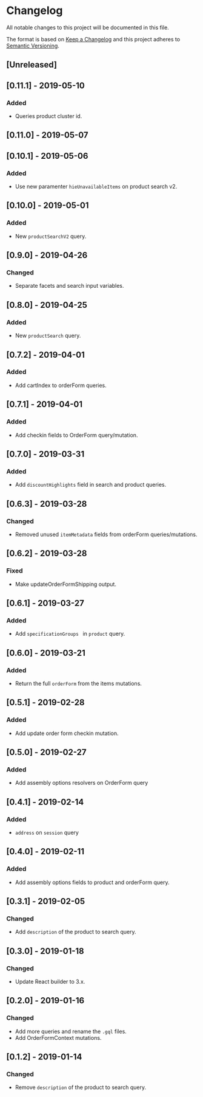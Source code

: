 # Changelog

All notable changes to this project will be documented in this file.

The format is based on [Keep a Changelog](http://keepachangelog.com/en/1.0.0/)
and this project adheres to [Semantic Versioning](http://semver.org/spec/v2.0.0.html).

## [Unreleased]

## [0.11.1] - 2019-05-10
### Added
- Queries product cluster id.

## [0.11.0] - 2019-05-07

## [0.10.1] - 2019-05-06
### Added
- Use new paramenter `hieUnavailableItems` on product search v2.

## [0.10.0] - 2019-05-01
### Added
- New `productSearchV2` query.

## [0.9.0] - 2019-04-26
### Changed
- Separate facets and search input variables.

## [0.8.0] - 2019-04-25
### Added
- New `productSearch` query.

## [0.7.2] - 2019-04-01
### Added
- Add cartIndex to orderForm queries.

## [0.7.1] - 2019-04-01
### Added
- Add checkin fields to OrderForm query/mutation.

## [0.7.0] - 2019-03-31
### Added
- Add `discountHighlights` field in search and product queries. 

## [0.6.3] - 2019-03-28
### Changed
- Removed unused `itemMetadata` fields from orderForm queries/mutations.

## [0.6.2] - 2019-03-28
### Fixed
- Make updateOrderFormShipping output.

## [0.6.1] - 2019-03-27
### Added
- Add `specificationGroups ` in `product` query.

## [0.6.0] - 2019-03-21
### Added
- Return the full `orderForm` from the items mutations.

## [0.5.1] - 2019-02-28
### Added
- Add update order form checkin mutation.

## [0.5.0] - 2019-02-27
### Added
- Add assembly options resolvers on OrderForm query

## [0.4.1] - 2019-02-14

### Added
- `address` on `session` query

## [0.4.0] - 2019-02-11
### Added
- Add assembly options fields to product and orderForm query.

## [0.3.1] - 2019-02-05
### Changed
- Add `description` of the product to search query.

## [0.3.0] - 2019-01-18
### Changed
- Update React builder to 3.x. 

## [0.2.0] - 2019-01-16
### Changed
- Add more queries and rename the `.gql` files.
- Add OrderFormContext mutations.

## [0.1.2] - 2019-01-14
### Changed
- Remove `description` of the product to search query.
